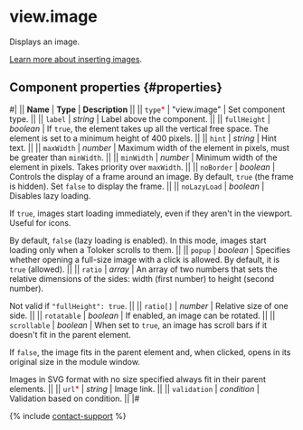 # view.image

Displays an image.

[Learn more about inserting images](../operations/insert-images.md).

## Component properties {#properties}

#|
|| **Name** | **Type** | **Description** ||
|| `type`<span style="color: red">\*</span> | "view.image" | Set component type. ||
|| `label` | _string_ | Label above the component. ||
|| `fullHeight` | _boolean_ | If `true`, the element takes up all the vertical free space. The element is set to a minimum height of 400 pixels. ||
|| `hint` | _string_ | Hint text. ||
|| `maxWidth` | _number_ | Maximum width of the element in pixels, must be greater than `minWidth`. ||
|| `minWidth` | _number_ | Minimum width of the element in pixels. Takes priority over `maxWidth`. ||
|| `noBorder` | _boolean_ | Controls the display of a frame around an image. By default, `true` (the frame is hidden). Set `false` to display the frame. ||
|| `noLazyLoad` | _boolean_ | Disables lazy loading.

If `true`, images start loading immediately, even if they aren't in the viewport. Useful for icons.

By default, `false` (lazy loading is enabled). In this mode, images start loading only when a Toloker scrolls to them. ||
|| `popup` | _boolean_ | Specifies whether opening a full-size image with a click is allowed. By default, it is `true` (allowed). ||
|| `ratio` | _array_ | An array of two numbers that sets the relative dimensions of the sides: width (first number) to height (second number).

Not valid if `"fullHeight": true`. ||
|| `ratio[]` | _number_ | Relative size of one side. ||
|| `rotatable` | _boolean_ | If enabled, an image can be rotated. ||
|| `scrollable` | _boolean_ | When set to `true`, an image has scroll bars if it doesn't fit in the parent element.

If `false`, the image fits in the parent element and, when clicked, opens in its original size in the module window.

Images in SVG format with no size specified always fit in their parent elements. ||
|| `url`<span style="color: red">\*</span> | _string_ | Image link. ||
|| `validation` | _condition_ | Validation based on condition. ||
|#

{% include [contact-support](../_includes/contact-support.md) %}
